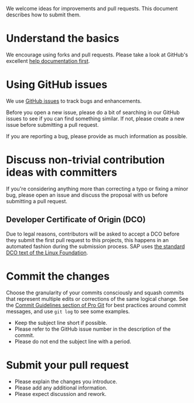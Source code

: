 We welcome ideas for improvements and pull requests.
This document describes how to submit them.

# Understand the basics

We encourage using forks and pull requests.
Please take a look at GitHub's excellent
[help documentation first](https://help.github.com/en/github/collaborating-with-issues-and-pull-requests/about-pull-requests).

# Using GitHub issues

We use [GitHub issues](https://github.com/SAP/fosstars-rating-core-action/issues)
to track bugs and enhancements.

Before you open a new issue, please do a bit of searching in our GitHub issues to see
if you can find something similar. If not, please create a new issue before submitting a pull request.

If you are reporting a bug, please provide as much information as possible.

# Discuss non-trivial contribution ideas with committers

If you're considering anything more than correcting a typo or fixing a minor bug,
please open an issue and discuss the proposal with us
before submitting a pull request.

## Developer Certificate of Origin (DCO)

Due to legal reasons, contributors will be asked to accept a DCO before they
submit the first pull request to this projects, this happens in an automated
fashion during the submission process. SAP uses
[the standard DCO text of the Linux Foundation](https://developercertificate.org/).

# Commit the changes

Choose the granularity of your commits consciously and squash commits
that represent multiple edits or corrections of the same logical change.
See the [Commit Guidelines section of Pro Git](https://git-scm.com/book/en/Distributed-Git-Contributing-to-a-Project#Commit-Guidelines)
for best practices around commit messages, and use `git log` to see some examples.

*  Keep the subject line short if possible.
*  Please refer to the GitHub issue number in the description of the commit.
*  Please do not end the subject line with a period.

# Submit your pull request

*  Please explain the changes you introduce.
*  Please add any additional information.
*  Please expect discussion and rework.
